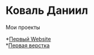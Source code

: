 

# Коваль Даниил
Мои проекты

*[Первый Website](https://miditi750.github.io/12/ "Моя первая вебстраничка")  
*[Первая верстка](https://miditi750.github.io/Delivery/ "верстка потихоньку")  


